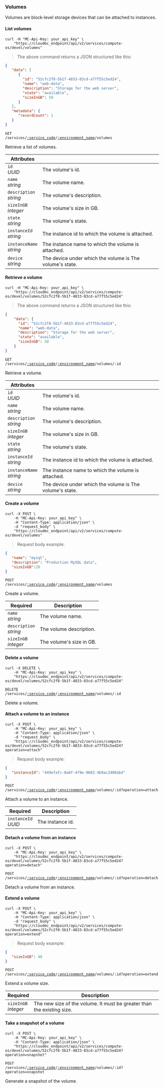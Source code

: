 ### Volumes

Volumes are block-level storage devices that can be attached to instances.

#### List volumes

```shell
curl -H "MC-Api-Key: your_api_key" \
    "https://cloudmc_endpoint/api/v2/services/compute-os/devel/volumes"
```
> The above command returns a JSON structured like this:

```json
{
   "data": [
      {
        "id": "52cfc2f8-5b1f-4833-83cd-a77f55c5ed24",
        "name": "web-data",
        "description": "Storage for the web server",
        "state": "available",
        "sizeInGB": 50
      }
   ],
   "metadata": {
      "recordCount": 1
   }
}
```

<code>GET /services/<a href="#administration-service-connections">:service_code</a>/<a href="#administration-environments">:environment_name</a>/volumes</code>

Retrieve a list of volumes.

Attributes | &nbsp;
------- | -----------
`id`<br/>*UUID* | The volume's id.
`name`<br/>*string* | The volume name.
`description`<br/>*string* | The volume's description.
`sizeInGB`<br/>*integer* | The volume's size in GB.
`state`<br/>*string* | The volume's state.
`instanceId`<br/>*string* | The instance id to which the volume is attached.
`instanceName`<br/>*string* | The instance name to which the volume is attached.
`device`<br/>*string* | The device under which the volume is The volume's state.


#### Retrieve a volume

```shell
curl -H "MC-Api-Key: your_api_key" \
    "https://cloudmc_endpoint/api/v2/services/compute-os/devel/volumes/52cfc2f8-5b1f-4833-83cd-a77f55c5ed24"
```
> The above command returns a JSON structured like this:

```json
{
    "data": {
      "id": "52cfc2f8-5b1f-4833-83cd-a77f55c5ed24",
      "name": "web-data",
      "description": "Storage for the web server",
      "state": "available",
      "sizeInGB": 50
    }
}
```

<code>GET /services/<a href="#administration-service-connections">:service_code</a>/<a href="#administration-environments">:environment_name</a>/volumes/:id</code>

Retrieve a volume.

Attributes | &nbsp;
------- | -----------
`id`<br/>*UUID* | The volume's id.
`name`<br/>*string* | The volume name.
`description`<br/>*string* | The volume's description.
`sizeInGB`<br/>*integer* | The volume's size in GB.
`state`<br/>*string* | The volume's state.
`instanceId`<br/>*string* | The instance id to which the volume is attached.
`instanceName`<br/>*string* | The instance name to which the volume is attached.
`device`<br/>*string* | The device under which the volume is The volume's state.

#### Create a volume

```shell
curl -X POST \
    -H "MC-Api-Key: your_api_key" \
    -H "Content-Type: application/json" \
    -d "request_body" \
    "https://cloudmc_endpoint/api/v2/services/compute-os/devel/volumes"
```
> Request body example:

```json
{
   "name": "mysql",
   "description": "Production MySQL data",
   "sizeInGB":20
}
```

<code>POST /services/<a href="#administration-service-connections">:service_code</a>/<a href="#administration-environments">:environment_name</a>/volumes</code>

Create a volume.

Required                | Description                         
---------------------------------- | -----------------------------------
`name`<br/>*string*                | The volume name.
`description`<br/>*string*         | The volume description.
`sizeInGB`<br/>*integer*           | The volume's size in GB.

#### Delete a volume

```shell
curl -X DELETE \
    -H "MC-Api-Key: your_api_key" \
    "https://cloudmc_endpoint/api/v2/services/compute-os/devel/volumes/52cfc2f8-5b1f-4833-83cd-a77f55c5ed24"
```

<code>DELETE /services/<a href="#administration-service-connections">:service_code</a>/<a href="#administration-environments">:environment_name</a>/volumes/:id</code>

Delete a volume.

#### Attach a volume to an instance

```shell
curl -X POST \
    -H "MC-Api-Key: your_api_key" \
    -H "Content-Type: application/json" \
    -d "request_body" \
    "https://cloudmc_endpoint/api/v2/services/compute-os/devel/volumes/52cfc2f8-5b1f-4833-83cd-a77f55c5ed24?operation=attach"
```
> Request body example:

```json
{
   "instanceId": "449efafc-0a6f-4f9e-9602-4b9ac2400abd"
}
```

<code>POST /services/<a href="#administration-service-connections">:service_code</a>/<a href="#administration-environments">:environment_name</a>/volumes/:id?operation=attach</code>

Attach a volume to an instance.

Required                | Description                         
---------------------------------- | -----------------------------------
`instanceId`<br/>*UUID*            | The instance id.

#### Detach a volume from an instance

```shell
curl -X POST \
    -H "MC-Api-Key: your_api_key" \
    "https://cloudmc_endpoint/api/v2/services/compute-os/devel/volumes/52cfc2f8-5b1f-4833-83cd-a77f55c5ed24?operation=detach"
```

<code>POST /services/<a href="#administration-service-connections">:service_code</a>/<a href="#administration-environments">:environment_name</a>/volumes/:id?operation=detach</code>

Detach a volume from an instance.

#### Extend a volume

```shell
curl -X POST \
    -H "MC-Api-Key: your_api_key" \
    -H "Content-Type: application/json" \
    -d "request_body" \
    "https://cloudmc_endpoint/api/v2/services/compute-os/devel/volumes/52cfc2f8-5b1f-4833-83cd-a77f55c5ed24?operation=extend"
```
> Request body example:

```json
{
   "sizeInGB": 40
}
```

<code>POST /services/<a href="#administration-service-connections">:service_code</a>/<a href="#administration-environments">:environment_name</a>/volumes/:id?operation=extend</code>

Extend a volume size.

Required                | Description                         
---------------------------------- | -----------------------------------
`sizeInGB`<br/>*integer*            | The new size of the volume. It must be greater than the existing size.


#### Take a snapshot of a volume

```shell
curl -X POST \
    -H "MC-Api-Key: your_api_key" \
    -H "Content-Type: application/json" \
    "https://cloudmc_endpoint/api/v2/services/compute-os/devel/volumes/52cfc2f8-5b1f-4833-83cd-a77f55c5ed24?operation=snapshot"
```

<code>POST /services/<a href="#administration-service-connections">:service_code</a>/<a href="#administration-environments">:environment_name</a>/volumes/:id?operation=snapshot</code>

Generate a snapshot of the volume.

